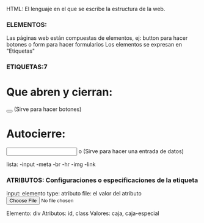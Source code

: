HTML: El lenguaje en el que se escribe la estructura de la web.

### ELEMENTOS:

Las páginas web están compuestas de elementos, ej: button para hacer botones o form para hacer formularios
Los elementos se expresan en "Etiquetas"

### ETIQUETAS:7

# Que abren y cierran:

<button></button> (Sirve para hacer botones)

# Autocierre:

<input> o </input> (Sirve para hacer una entrada de datos)

lista:
-input
-meta
-br
-hr
-img
-link

### ATRIBUTOS: Configuraciones o especificaciones de la etiqueta

input: elemento
type: atributo
file: el valor del atributo
<input required type="file" >

Elemento: div
Atributos: id, class
Valores: caja, caja-especial
<div id='caja' class='caja-especial'></div>
